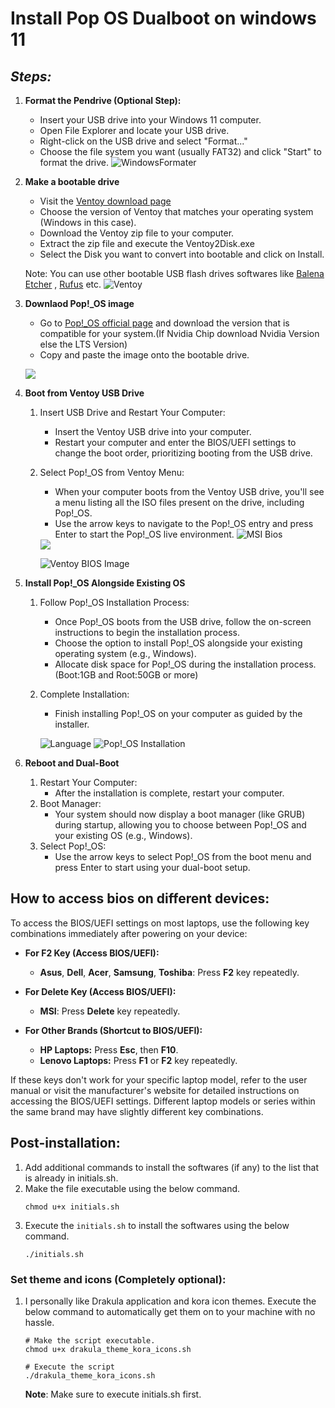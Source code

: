 # Install Pop OS Dualboot on windows 11

## _Steps:_
1. __Format the Pendrive (Optional Step):__
    * Insert your USB drive into your Windows 11 computer.
    * Open File Explorer and locate your USB drive.
    * Right-click on the USB drive and select "Format..."
    * Choose the file system you want (usually FAT32) and click "Start" to format the drive.
    ![WindowsFormater](./windows_formater.png)


2. __Make a bootable drive__
    * Visit the [Ventoy download page](https://www.ventoy.net/en/download.html)
    * Choose the version of Ventoy that matches your operating system (Windows in this case).
    * Download the Ventoy zip file to your computer.
    * Extract the zip file and execute the Ventoy2Disk.exe
    * Select the Disk you want to convert into bootable and click on Install.
    
    Note: You can use other bootable USB flash drives softwares like [Balena Etcher](https://etcher.balena.io/) , [Rufus](https://rufus.ie/en/) etc.
    ![Ventoy](./ventoy.png)

3. __Downlaod Pop!\_OS image__
    * Go to [Pop!_OS official page](https://pop.system76.com/) and download the version that is compatible for your system.(If Nvidia Chip download Nvidia Version else the LTS Version)
    * Copy and paste the image onto the bootable drive.
    <p align="centre"><img src='./pop%20os.png')></p>

4. __Boot from Ventoy USB Drive__
    1. Insert USB Drive and Restart Your Computer:
        * Insert the Ventoy USB drive into your computer.
        * Restart your computer and enter the BIOS/UEFI settings to change the boot order, prioritizing booting from the USB drive.
    2. Select Pop!_OS from Ventoy Menu:
        * When your computer boots from the Ventoy USB drive, you'll see a menu listing all the ISO files present on the drive, including Pop!_OS.
        * Use the arrow keys to navigate to the Pop!_OS entry and press Enter to start the Pop!_OS live environment.
        ![MSI Bios](./msi_bios.jpg)
        <img src='./asus_1.png'>

        ![Ventoy BIOS Image](./ventoy_pop_os.jpg)



5. __Install Pop!\_OS Alongside Existing OS__
    1. Follow Pop!_OS Installation Process:
        * Once Pop!_OS boots from the USB drive, follow the on-screen instructions to begin the installation process.
        * Choose the option to install Pop!_OS alongside your existing operating system (e.g., Windows).
        * Allocate disk space for Pop!_OS during the installation process. (Boot:1GB and Root:50GB or more)
    2. Complete Installation:
        * Finish installing Pop!_OS on your computer as guided by the installer.

        ![Language](./lang.png)
        ![Pop!_OS Installation](./installation.png)



6. __Reboot and Dual-Boot__
    1. Restart Your Computer:
       * After the installation is complete, restart your computer.
    2. Boot Manager:
       * Your system should now display a boot manager (like GRUB) during startup, allowing you to choose between Pop!_OS and your existing OS (e.g., Windows).
    3. Select Pop!_OS:
        * Use the arrow keys to select Pop!_OS from the boot menu and press Enter to start using your dual-boot setup.


## __How to access bios on different devices:__

To access the BIOS/UEFI settings on most laptops, use the following key combinations immediately after powering on your device:

- **For F2 Key (Access BIOS/UEFI):**
  - **Asus**, **Dell**, **Acer**, **Samsung**, **Toshiba**: Press **F2** key repeatedly.

- **For Delete Key (Access BIOS/UEFI):**
  - **MSI**: Press **Delete** key repeatedly.

- **For Other Brands (Shortcut to BIOS/UEFI):**
  - **HP Laptops:** Press **Esc**, then **F10**.
  - **Lenovo Laptops:** Press **F1** or **F2** key repeatedly.

If these keys don't work for your specific laptop model, refer to the user manual or visit the manufacturer's website for detailed instructions on accessing the BIOS/UEFI settings. Different laptop models or series within the same brand may have slightly different key combinations.


## Post-installation:

1. Add additional commands to install the softwares (if any) to the list that is already in initials.sh.
2. Make the file executable using the below command.
    ```
    chmod u+x initials.sh
    ```
3. Execute the `initials.sh` to install the softwares using the below command.
    ```
    ./initials.sh
    ```
### Set theme and icons (Completely optional):
1. I personally like Drakula application and kora icon themes. Execute the below command to automatically get them on to your machine with no hassle.
    ```
    # Make the script executable.
    chmod u+x drakula_theme_kora_icons.sh

    # Execute the script
    ./drakula_theme_kora_icons.sh
    ```
    __Note__: Make sure to execute initials.sh first.
